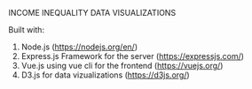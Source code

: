 INCOME INEQUALITY DATA VISUALIZATIONS

Built with:
1. Node.js (https://nodejs.org/en/)
2. Express.js Framework for the server (https://expressjs.com/)
3. Vue.js using vue cli for the frontend (https://vuejs.org/)
4. D3.js for data vizualizations (https://d3js.org/)

